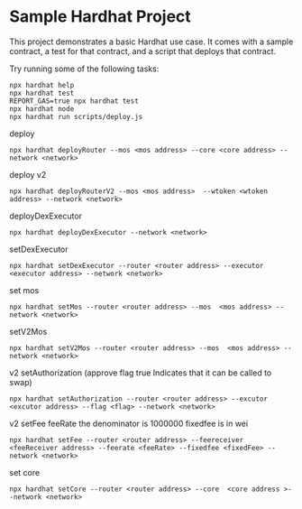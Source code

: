 # Sample Hardhat Project

This project demonstrates a basic Hardhat use case. It comes with a sample contract, a test for that contract, and a script that deploys that contract.

Try running some of the following tasks:

```shell
npx hardhat help
npx hardhat test
REPORT_GAS=true npx hardhat test
npx hardhat node
npx hardhat run scripts/deploy.js
```

deploy

```
npx hardhat deployRouter --mos <mos address> --core <core address> --network <network>
```

deploy v2

```
npx hardhat deployRouterV2 --mos <mos address>  --wtoken <wtoken address> --network <network>
```

deployDexExecutor

```
npx hardhat deployDexExecutor --network <network>
```

setDexExecutor

```
npx hardhat setDexExecutor --router <router address> --executor <executor address> --network <network>
```

set mos

```
npx hardhat setMos --router <router address> --mos  <mos address> --network <network>
```

setV2Mos

```
npx hardhat setV2Mos --router <router address> --mos  <mos address> --network <network>
```

v2 setAuthorization  (approve flag true  Indicates that it can be called to swap)

```
npx hardhat setAuthorization --router <router address> --excutor <excutor address> --flag <flag> --network <network>
```

v2 setFee  feeRate   the denominator is 1000000  fixedfee is in wei

```
npx hardhat setFee --router <router address> --feereceiver <feeReceiver address> --feerate <feeRate> --fixedfee <fixedFee> --network <network>
```

set core

```
npx hardhat setCore --router <router address> --core  <core address >--network <network>
```
